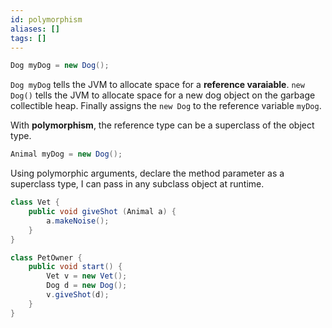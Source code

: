 ```yaml
---
id: polymorphism
aliases: []
tags: []
---
```


```java
Dog myDog = new Dog();
```
`Dog myDog` tells the JVM to allocate space for a **reference varaiable**.
`new Dog()` tells the JVM to allocate space for a new dog object on the garbage collectible heap.
Finally assigns the `new Dog` to the reference variable `myDog`.

With **polymorphism**, the reference type can be a superclass of the object type.
```java
Animal myDog = new Dog();
```

Using polymorphic arguments, declare the method parameter as a superclass type,
I can pass in any subclass object at runtime.
```java
class Vet {
    public void giveShot (Animal a) {
        a.makeNoise();
    }
}

class PetOwner {
    public void start() {
        Vet v = new Vet();
        Dog d = new Dog();
        v.giveShot(d);
    }
}
```
